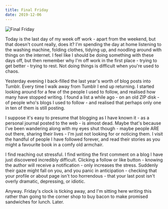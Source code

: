 ```yaml
---
title: Final Friday
date: 2019-12-06
---
```


![Final Friday](https://source.unsplash.com/_nRpqIBM40Q/1600x900)

Today is the last day of my week off work - apart from the weekend, but that doesn't count really, does it? I'm spending the day at home listening to the washing machine, folding clothes, tidying up, and noodling around with things on the internet. I feel like I should be doing something with these days off, but then remember why I'm off work in the first place - trying to get better - trying to rest. Not doing things is difficult when you're used to chaos.

Yesterday evening I back-filled the last year's worth of blog posts into Tumblr. Every time I walk away from Tumblr I end up returning. I started looking around for a few of the people I used to follow, and realised how many have stopped writing. I found a list a while ago - on an old ZIP disk - of people who's blogs I used to follow - and realised that perhaps only one in ten of them is still posting.

I suppose it's easy to presume that blogging as I have known it - as a personal journal posted to the web - is almost dead. Maybe that's because I've been wandering along with my eyes shut though - maybe people ARE out there, sharing their lives - I'm just not looking for or noticing them. I visit the handful of people I have followed forever, and read their stories as you might a favourite book in a comfy old armchair.

I find reaching out stressful. I find writing the first comment on a blog I have just discovered incredibly difficult. Clicking a follow or like button - knowing the author will receive a notification - only increases the stress. Suddenly their gaze might fall on you, and you panic in anticipation - checking that your profile or about page isn't too horrendous - that your last post isn't overly dramatic, depressing, or idiotic.

Anyway. Friday's clock is ticking away, and I'm sitting here writing this rather than going to the corner shop to buy bacon to make promised sandwiches for lunch. Later.